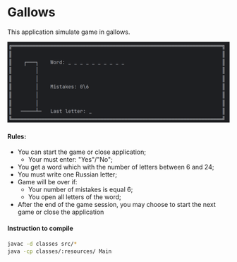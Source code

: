 # Gallows

This application simulate game in gallows.

![img.png](resources/img.png)

#### Rules:
- You can start the game or close application;
    - Your must enter: "Yes"/"No";
- You get a word which with the number of letters between 6 and 24;
- You must write one Russian letter;
- Game will be over if:
    - Your number of mistakes is equal 6;
    - You open all letters of the word;
- After the end of the game session, you may choose to start the next game or close the application

#### Instruction to compile
```bash
javac -d classes src/*
java -cp classes/:resources/ Main
```
